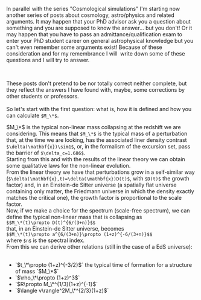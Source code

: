 <!-- 
.. link: 
.. description: 
.. tags: astro/physics, cosmic_structure, Cosmology, PhD, imported
.. date: 2011-11-11
.. title: PhD question #1: M*
.. slug: phd-question-1-m
-->

In parallel with the series "Cosmological simulations" I'm starting now another 
series of posts about cosmology, astro/physics and related arguments. 
It may happen that your PhD advisor ask you a question about something and you 
are supposed to know the answer... but you don't! Or it may happen that you have 
to pass an admittance/qualification exam to enter your PhD student career on 
general astrophysical knowledge but you can't even remember some arguments exist! 
Because of these consideration and for my remembrance I will &nbsp;write 
down some of these questions and I will try to answer.<br />
<!-- TEASER_END --><br />
These posts don't pretend to be nor totally correct neither complete, but they 
reflect the answers I have found with, maybe, some corrections by other students or professors.<br />
<br />
So let's start with the first question: what is, how it is defined and how you can calculate `$M_\*$`.

$M_\*$ is the typical non-linear mass collapsing at the redshift we are considering. 
This means that `$M_\*$` is the typical mass of a perturbation that, at the time we 
are looking, has the associated liner density contrast `$\delta(\mathbf{x})\sim1$`, 
or, in the formalism of the excursion set, pass the barrier of `$\delta_c=1.686$`.<br />
Starting from this and with the results of the linear theory we can obtain some 
qualitative laws for the non-linear evolution.<br />
From the linear theory we have that perturbations grow in a self-similar way 
(`$\delta(\mathbf{x},t)=\delta(\mathbf{x})D(t)$`, with `$D(t)$` the growth factor) 
and, in an Einstein-de Sitter universe (a spatially flat universe containing only 
matter, the Friedmann universe in which the density exactly matches the critical one), 
the growth factor is proportional to the scale factor.<br />
Now, if we make a choice for the spectrum (scale-free spectrum), we can define the 
typical non-linear mass that is collapsing as<br />
`$$M_\*(t)\propto D(t)^{6/(3+n)}$$`<br />
that, in an Einstein-de Sitter universe, becomes<br />
`$$M_\*(t)\propto a^{6/(3+n)}\propto (1+z)^{-6/(3+n)}$$`<br />
where `$n$` is the spectral index.<br />
From this we can derive other relations (still in the case of a EdS universe):<br />
<ul><br />
<li>`$t_\*\propto (1+z)^{-3/2}$` the typical time of formation for a structure of mass `$M_\*$`</li>
<li>`$\rho_\*\propto (1+z)^3$`</li>
<li>`$R\propto M_\*^{1/3}(1+z)^{-1}$`</li>
<li>`$\langle v\rangle^2M_\*^{2/3}(1+z)$`</li>
</ul>

